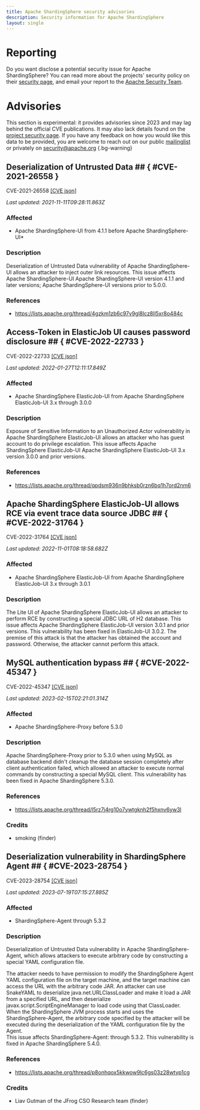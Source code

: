 ```yaml
---
title: Apache ShardingSphere security advisories
description: Security information for Apache ShardingSphere
layout: single
---
```


# Reporting

Do you want disclose a potential security issue for Apache ShardingSphere? You can read more about the projects' security policy on their [security page](https://shardingsphere.apache.org/community/en/security/), and email your report to the [Apache Security Team](mailto:security@apache.org).

# Advisories

This section is experimental: it provides advisories since 2023 and may lag behind the official CVE publications. It may also lack details found on the [project security page](https://shardingsphere.apache.org/community/en/security/). If you have any feedback on how you would like this data to be provided, you are welcome to reach out on our public [mailinglist](/mailinglist) or privately on [security@apache.org](mailto:security@apache.org)
{.bg-warning}

## Deserialization of Untrusted Data ## { #CVE-2021-26558 }

CVE-2021-26558 [\[CVE json\]](./CVE-2021-26558.cve.json)

_Last updated: 2021-11-11T09:28:11.863Z_

### Affected

* Apache ShardingSphere-UI from 4.1.1 before Apache ShardingSphere-UI*


### Description

Deserialization of Untrusted Data vulnerability of Apache ShardingSphere-UI allows an attacker to inject outer link resources.  This issue affects Apache ShardingSphere-UI Apache ShardingSphere-UI version 4.1.1 and later versions; Apache ShardingSphere-UI versions prior to 5.0.0.

### References
* https://lists.apache.org/thread/4gzkm1zb6c97v9gl8lcz8ll5xr8o484c


## Access-Token in ElasticJob UI causes password disclosure ## { #CVE-2022-22733 }

CVE-2022-22733 [\[CVE json\]](./CVE-2022-22733.cve.json)

_Last updated: 2022-01-27T12:11:17.849Z_

### Affected

* Apache ShardingSphere ElasticJob-UI from Apache ShardingSphere ElasticJob-UI 3.x through 3.0.0


### Description

Exposure of Sensitive Information to an Unauthorized Actor vulnerability in Apache ShardingSphere ElasticJob-UI allows an attacker who has guest account to do privilege escalation. This issue affects Apache ShardingSphere ElasticJob-UI Apache ShardingSphere ElasticJob-UI 3.x version 3.0.0 and prior versions.

### References
* https://lists.apache.org/thread/qpdsm936n9bhksb0rzn6bq1h7ord2nm6


## Apache ShardingSphere ElasticJob-UI allows RCE via event trace data source JDBC ## { #CVE-2022-31764 }

CVE-2022-31764 [\[CVE json\]](./CVE-2022-31764.cve.json)

_Last updated: 2022-11-01T08:18:58.682Z_

### Affected

* Apache ShardingSphere ElasticJob-UI from Apache ShardingSphere ElasticJob-UI 3.x through 3.0.1


### Description

The Lite UI of Apache ShardingSphere ElasticJob-UI allows an attacker to perform RCE by constructing a special JDBC URL of H2 database. This issue affects Apache ShardingSphere ElasticJob-UI version 3.0.1 and prior versions. This vulnerability has been fixed in ElasticJob-UI 3.0.2.
The premise of this attack is that the attacker has obtained the account and password. Otherwise, the attacker cannot perform this attack.

## MySQL authentication bypass ## { #CVE-2022-45347 }

CVE-2022-45347 [\[CVE json\]](./CVE-2022-45347.cve.json)

_Last updated: 2023-02-15T02:21:01.314Z_

### Affected

* Apache ShardingSphere-Proxy before 5.3.0


### Description

Apache ShardingSphere-Proxy prior to 5.3.0 when using MySQL as database backend didn't cleanup the database session completely after client authentication failed, which allowed an attacker to execute normal commands by constructing a special MySQL client. This vulnerability has been fixed in Apache ShardingSphere 5.3.0.

### References
* https://lists.apache.org/thread/l5rz7j4rg10o7ywtgknh2f5hxnv6yw3l


### Credits
* smoking (finder)


## Deserialization vulnerability in ShardingSphere Agent ## { #CVE-2023-28754 }

CVE-2023-28754 [\[CVE json\]](./CVE-2023-28754.cve.json)

_Last updated: 2023-07-19T07:15:27.885Z_

### Affected

* ShardingSphere-Agent through 5.3.2


### Description

Deserialization of Untrusted Data vulnerability in Apache ShardingSphere-Agent, which allows attackers to execute arbitrary code by constructing a special YAML configuration file.<br><div></div><div></div><span style="background-color: var(--wht);"><div>The attacker needs to have permission to modify the ShardingSphere Agent YAML configuration file on the target machine, and the target machine can access the URL with the arbitrary code JAR.
An attacker can use SnakeYAML to deserialize java.net.URLClassLoader and make it load a JAR from a specified URL, and then deserialize javax.script.ScriptEngineManager to load code using that ClassLoader. When the ShardingSphere JVM process starts and uses the ShardingSphere-Agent, the arbitrary code specified by the attacker will be executed during the deserialization of the YAML configuration file by the Agent.</div>This issue affects ShardingSphere-Agent: through 5.3.2. This vulnerability is fixed in Apache ShardingSphere 5.4.0.</span>

### References
* https://lists.apache.org/thread/p8onhqox5kkwow9lc6gs03z28wtyp1cg


### Credits
* Liav Gutman of the JFrog CSO Research team (finder)
